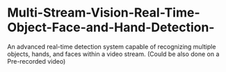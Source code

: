 # Multi-Stream-Vision-Real-Time-Object-Face-and-Hand-Detection-
 An advanced real-time detection system capable of recognizing multiple objects, hands, and faces within a video stream. (Could be also done on a Pre-recorded video)
